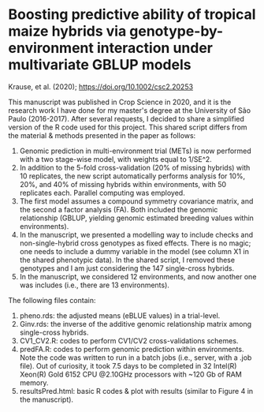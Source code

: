 # Boosting predictive ability of tropical maize hybrids via genotype-by-environment interaction under multivariate GBLUP models

Krause, et al. (2020); https://doi.org/10.1002/csc2.20253

This manuscript was published in Crop Science in 2020, and it is the research work I have done for my master's degree at the University of São Paulo (2016-2017). After several requests, I decided to share a simplified version of the R code used for this project. This shared script differs from the material & methods presented in the paper as follows:

1. Genomic prediction in multi-environment trial (METs) is now performed with a two stage-wise model, with weights equal to 1/SE^2.
2. In addition to the 5-fold cross-validation (20% of missing hybrids) with 10 replicates, the new script automatically performs analysis for 10%, 20%, and 40% of missing hybrids within environments, with 50 replicates each. Parallel computing was employed. 
3. The first model assumes a compound symmetry covariance matrix, and the second a factor analysis (FA). Both included the genomic relationship (GBLUP, yielding genomic estimated breeding values within environments).
4. In the manuscript, we presented a modelling way to include checks and non-single-hybrid cross genotypes as fixed effects. There is no magic; one needs to include a dummy variable in the model (see column X1 in the shared phenotypic data). In the shared script, I removed these genotypes and I am just considering the 147 single-cross hybrids.
5. In the manuscript, we considered 12 environments, and now another one was includes (i.e., there are 13 environments).

The following files contain:

1. pheno.rds: the adjusted means (eBLUE values) in a trial-level.
2. Ginv.rds: the inverse of the additive genomic relationship matrix among single-cross hybrids.
3. CV1_CV2.R: codes to perform CV1/CV2 cross-validations schemes. 
4. predFA.R: codes to perform genomic prediction within environments. Note the code was written to run in a batch jobs (i.e., server, with a .job file). Out of curiosity, it took 7.5 days to be completed in 32 Intel(R) Xeon(R) Gold 6152 CPU @2.10GHz processors with ~120 Gb of RAM memory.
5. resultsPred.html: basic R codes & plot with results (similar to Figure 4 in the manuscript).
